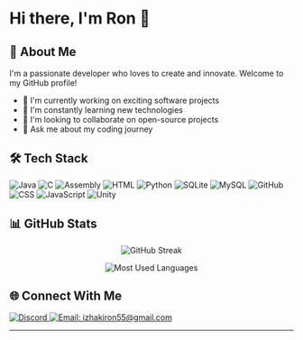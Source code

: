 # Hi there, I'm Ron 👋

## 💫 About Me
I'm a passionate developer who loves to create and innovate. Welcome to my GitHub profile!

- 🔭 I'm currently working on exciting software projects
- 🌱 I'm constantly learning new technologies
- 👯 I'm looking to collaborate on open-source projects
- 💬 Ask me about my coding journey

## 🛠️ Tech Stack
<p align="left">
  <img src="https://img.shields.io/badge/Java-ED8B00?style=for-the-badge&logo=openjdk&logoColor=white" alt="Java"/>
  <img src="https://img.shields.io/badge/C-00599C?style=for-the-badge&logo=c&logoColor=white" alt="C"/>
  <img src="https://img.shields.io/badge/Assembly-654FF0?style=for-the-badge&logo=assemblyscript&logoColor=white" alt="Assembly"/>
  <img src="https://img.shields.io/badge/HTML-E34F26?style=for-the-badge&logo=html5&logoColor=white" alt="HTML"/>
  <img src="https://img.shields.io/badge/Python-3776AB?style=for-the-badge&logo=python&logoColor=white" alt="Python"/>
  <img src="https://img.shields.io/badge/SQLite-003B57?style=for-the-badge&logo=sqlite&logoColor=white" alt="SQLite"/>
  <img src="https://img.shields.io/badge/MySQL-4479A1?style=for-the-badge&logo=mysql&logoColor=white" alt="MySQL"/>
  <img src="https://img.shields.io/badge/GitHub-181717?style=for-the-badge&logo=github&logoColor=white" alt="GitHub"/>
  <img src="https://img.shields.io/badge/CSS-1572B6?style=for-the-badge&logo=css&logoColor=white" alt="CSS"/>
  <img src="https://img.shields.io/badge/JavaScript-F7DF1E?style=for-the-badge&logo=javascript&logoColor=black" alt="JavaScript"/>
  <img src="https://img.shields.io/badge/Unity-000000?style=for-the-badge&logo=unity&logoColor=white" alt="Unity"/>
</p>

## 📊 GitHub Stats
<p align="center">
  <img src="https://github-readme-streak-stats.herokuapp.com/?user=ItzhakiRon&theme=radical" alt="GitHub Streak" />
</p>
<p align="center">
  <img src="https://github-readme-stats.vercel.app/api/top-langs/?username=ItzhakiRon&layout=compact&theme=radical" alt="Most Used Languages" />
</p>

## 🌐 Connect With Me
<p align="left">
  <a href="https://discordapp.com/users/obamabinladen5290" target="_blank">
    <img src="https://img.shields.io/badge/Discord-5865F2?style=for-the-badge&logo=discord&logoColor=white" alt="Discord"/>
  </a>
  <a href="mailto:izhakiron55@gmail.com">
    <img src="https://img.shields.io/badge/Gmail-D14836?style=for-the-badge&logo=gmail&logoColor=white" alt="Email: izhakiron55@gmail.com"/>
  </a>
</p>

---

<!--
Feel free to customize this template to better represent your personal brand and interests!
You can add or remove sections as needed.
-->
